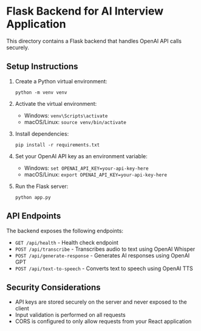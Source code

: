 
# Flask Backend for AI Interview Application

This directory contains a Flask backend that handles OpenAI API calls securely.

## Setup Instructions

1. Create a Python virtual environment:
   ```
   python -m venv venv
   ```

2. Activate the virtual environment:
   - Windows: `venv\Scripts\activate`
   - macOS/Linux: `source venv/bin/activate`

3. Install dependencies:
   ```
   pip install -r requirements.txt
   ```

4. Set your OpenAI API key as an environment variable:
   - Windows: `set OPENAI_API_KEY=your-api-key-here`
   - macOS/Linux: `export OPENAI_API_KEY=your-api-key-here`

5. Run the Flask server:
   ```
   python app.py
   ```

## API Endpoints

The backend exposes the following endpoints:

- `GET /api/health` - Health check endpoint
- `POST /api/transcribe` - Transcribes audio to text using OpenAI Whisper
- `POST /api/generate-response` - Generates AI responses using OpenAI GPT
- `POST /api/text-to-speech` - Converts text to speech using OpenAI TTS

## Security Considerations

- API keys are stored securely on the server and never exposed to the client
- Input validation is performed on all requests
- CORS is configured to only allow requests from your React application
